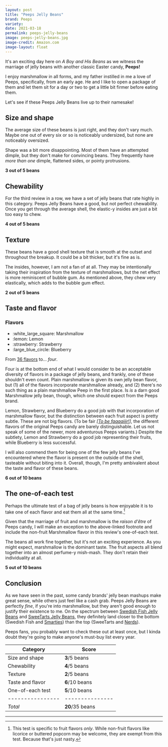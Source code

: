 ```yaml
---
layout: post
title: "Peeps Jelly Beans"
brand: Peeps
variety:
date: 2021-03-18
permalink: peeps-jelly-beans
image: peeps-jelly-beans.jpg
image-credit: Amazon.com
image-layout: float
---
```



It's an exciting day here on <cite>A Boy and His Beans</cite> as we witness
the marriage of jelly beans with another classic Easter candy, **Peeps!**

I enjoy marshmallow in all forms, and my father instilled in me a love of Peeps,
specifically, from an early age.
He and I like to open a package of them and let them sit for a day or two
to get a little bit firmer before eating them.

Let's see if these Peeps Jelly Beans live up to their namesake!   


## Size and shape

The average size of these beans is just right, and they don't vary much.
Maybe one out of every six or so is noticeably undersized,
but none are noticeably oversized.

Shape was a bit more disappointing.
Most of them have an attempted dimple, but they don't make for convincing beans.
They frequently have _more than one_ dimple,
flattened sides, or pointy protrusions.

**3 out of 5 beans**


## Chewability

For the third review in a row, we have a set of jelly beans
that rate highly in this category.
Peeps Jelly Beans have a good, but not perfect chewability.
Once you get through the average shell,
the elastic-y insides are just a bit too easy to chew.

**4 out of 5 beans**


## Texture

These beans have a good shell texture that is
smooth at the outset and throughout the breakup.
It could be a bit thicker, but it's fine as is.

The insides, however, I am not a fan of at all.
They may be intentionally taking their inspiration
from the texture of marshmallows,
but the net effect is more reminiscent of bubble gum.
As mentioned above, they chew very elastically,
which adds to the bubble gum effect.

**2 out of 5 beans**


## Taste and flavor

<div class="inset">
    <h3>Flavors</h3>
    <ul class="emoji-list">
        <li>:white_large_square: Marshmallow</li>
        <li>:lemon: Lemon</li>
        <li>:strawberry: Strawberry</li>
        <li>:large_blue_circle: Blueberry</li>
    </ul>
</div>

From [36 flavors](/waterbridge-gourmet-jelly-beans) to&hellip; _four_.

Four is at the bottom end of what I would consider to be
an acceptable diversity of flavors in a package of jelly beans,
and frankly, one of these shouldn't even count.
Plain marshmallow is given its own jelly bean flavor,
but (1) all of the flavors incorporate marshmallow already,
and (2) there's no such thing as a plain marshmallow Peep in the first place.
Is _is_ a darn good Marshmallow jelly bean, though,
which one should expect from the Peeps brand.

Lemon, Strawberry, and Blueberry do a good job
with that incorporation of marshmallow flavor,
but the distinction between each fruit aspect is pretty subtle.
These are not big flavors.
(To be fair _[[To be faaaaiiir!](https://media0.giphy.com/media/Nl6T837bDWE1DPczq3/giphy.gif)]_,
 the different flavors of the original Peeps candy are barely distinguishable.
 Let us not speak of some of the newer, more adventurous Peeps variants.)
Despite the subtlety, Lemon and Strawberry
do a good job representing their fruits,
while Blueberry is less successful.

I will also commend them for being one of the few jelly beans I've encountered
where the flavor is present on the outside of the shell,
tasteable without biting into it.
Overall, though, I'm pretty ambivalent
about the taste and flavor of these beans.

**6 out of 10 beans**


## The one-of-each test

Perhaps the ultimate test of a bag of jelly beans is how enjoyable it is
to take one of each flavor and eat them all at the same time.[^1]

Given that the marriage of fruit and marshmallow is
the _raison d'être_ of Peeps candy, I will make an exception to
the above-linked footnote and include the non-fruit Marshmallow flavor
in this review's one-of-each test.

The beans all work fine together, but it's not an exciting experience.
As you might expect, marshmallow is the dominant taste.
The fruit aspects all blend together into an almost perfume-y mish-mash.
They don't retain their individuality at all.

**5 out of 10 beans**


## Conclusion

As we have seen in the past, some candy brands' jelly bean mashups
make great sense, while others just feel like a cash grab.
Peeps Jelly Beans are perfectly _fine_, if you're into marshmallow,
but they aren't good enough to justify their existence to me.
On the spectrum between [Swedish Fish Jelly Beans](/swedish-fish-jelly-beans)
and [SweeTarts Jelly Beans](/sweetarts-jelly-beans),
they definitely land closer to the bottom
(Swedish Fish and [Smarties](/smarties-jelly-beans)) than the top
(SweeTarts and [Nerds](/nerds-bumpy-jelly-beans)).

Peeps fans, you probably want to check these out at least once,
but I kinda doubt they're going to make anyone's must-buy list every year.

Category         | Score
---------------- | ---------------
Size and shape   | **3**/5 beans
Chewability      | **4**/5 beans
Texture          | **2**/5 beans
Taste and flavor | **6**/10 beans
One-of-each test | **5**/10 beans
---------------- | ---------------
_Total_          | **20**/35 beans


---

[^1]: This test is specific to fruit flavors _only_. While non-fruit flavors like licorice or buttered popcorn may be welcome, they are exempt from this test. Because that's just nasty.
